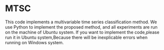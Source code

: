 # MTSC
This code implements a multivariable time series classification method.
We use Python to implement the proposed method, and all experiments are run on the machine of Ubuntu system.
If you want to implement the code,please run it in Ubuntu system,Because there will be inexplicable errors when running on Windows system.
